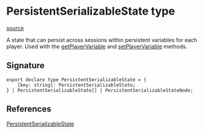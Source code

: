 # PersistentSerializableState type

[source](https://developers.meta.com/horizon-worlds/reference/2.0.0/core_persistentserializablestate)

A state that can persist across sessions within persistent variables for each player. Used with the [getPlayerVariable](/horizon-worlds/reference/2.0.0/core_world#persistentstorage) and [setPlayerVariable](/horizon-worlds/reference/2.0.0/core_world#persistentstorage) methods.

## Signature

```
export declare type PersistentSerializableState = {
    [key: string]: PersistentSerializableState;
} | PersistentSerializableState[] | PersistentSerializableStateNode;
```

## References

[PersistentSerializableState](/horizon-worlds/reference/2.0.0/core_persistentserializablestate)